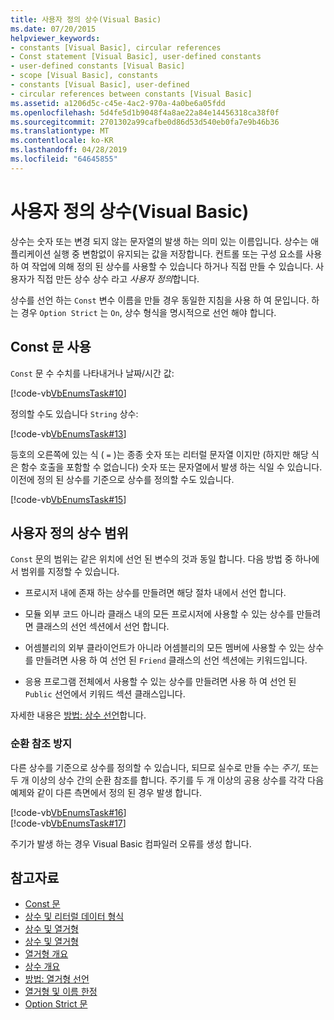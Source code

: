 ```yaml
---
title: 사용자 정의 상수(Visual Basic)
ms.date: 07/20/2015
helpviewer_keywords:
- constants [Visual Basic], circular references
- Const statement [Visual Basic], user-defined constants
- user-defined constants [Visual Basic]
- scope [Visual Basic], constants
- constants [Visual Basic], user-defined
- circular references between constants [Visual Basic]
ms.assetid: a1206d5c-c45e-4ac2-970a-4a0be6a05fdd
ms.openlocfilehash: 5d4fe5d1b9048f4a8ae22a84e14456318ca38f0f
ms.sourcegitcommit: 2701302a99cafbe0d86d53d540eb0fa7e9b46b36
ms.translationtype: MT
ms.contentlocale: ko-KR
ms.lasthandoff: 04/28/2019
ms.locfileid: "64645855"
---
```

# <a name="user-defined-constants-visual-basic"></a>사용자 정의 상수(Visual Basic)
상수는 숫자 또는 변경 되지 않는 문자열의 발생 하는 의미 있는 이름입니다. 상수는 애플리케이션 실행 중 변함없이 유지되는 값을 저장합니다. 컨트롤 또는 구성 요소를 사용 하 여 작업에 의해 정의 된 상수를 사용할 수 있습니다 하거나 직접 만들 수 있습니다. 사용자가 직접 만든 상수 상수 라고 *사용자 정의*합니다.  
  
 상수를 선언 하는 `Const` 변수 이름을 만들 경우 동일한 지침을 사용 하 여 문입니다. 하는 경우 `Option Strict` 는 `On`, 상수 형식을 명시적으로 선언 해야 합니다.  
  
## <a name="const-statement-usage"></a>Const 문 사용  
 `Const` 문 수 수치를 나타내거나 날짜/시간 값:  
  
 [!code-vb[VbEnumsTask#10](~/samples/snippets/visualbasic/VS_Snippets_VBCSharp/VbEnumsTask/VB/Class2.vb#10)]  
  
 정의할 수도 있습니다 `String` 상수:  
  
 [!code-vb[VbEnumsTask#13](~/samples/snippets/visualbasic/VS_Snippets_VBCSharp/VbEnumsTask/VB/Class2.vb#13)]  
  
 등호의 오른쪽에 있는 식 ( `=` )는 종종 숫자 또는 리터럴 문자열 이지만 (하지만 해당 식은 함수 호출을 포함할 수 없습니다) 숫자 또는 문자열에서 발생 하는 식일 수 있습니다. 이전에 정의 된 상수를 기준으로 상수를 정의할 수도 있습니다.  
  
 [!code-vb[VbEnumsTask#15](~/samples/snippets/visualbasic/VS_Snippets_VBCSharp/VbEnumsTask/VB/Class2.vb#15)]  
  
## <a name="scope-of-user-defined-constants"></a>사용자 정의 상수 범위  
 `Const` 문의 범위는 같은 위치에 선언 된 변수의 것과 동일 합니다. 다음 방법 중 하나에서 범위를 지정할 수 있습니다.  
  
- 프로시저 내에 존재 하는 상수를 만들려면 해당 절차 내에서 선언 합니다.  
  
- 모듈 외부 코드 아니라 클래스 내의 모든 프로시저에 사용할 수 있는 상수를 만들려면 클래스의 선언 섹션에서 선언 합니다.  
  
- 어셈블리의 외부 클라이언트가 아니라 어셈블리의 모든 멤버에 사용할 수 있는 상수를 만들려면 사용 하 여 선언 된 `Friend` 클래스의 선언 섹션에는 키워드입니다.  
  
- 응용 프로그램 전체에서 사용할 수 있는 상수를 만들려면 사용 하 여 선언 된 `Public` 선언에서 키워드 섹션 클래스입니다.  
  
 자세한 내용은 [방법: 상수 선언](../../../../visual-basic/programming-guide/language-features/constants-enums/how-to-declare-a-constant.md)합니다.  
  
### <a name="avoiding-circular-references"></a>순환 참조 방지  
 다른 상수를 기준으로 상수를 정의할 수 있습니다, 되므로 실수로 만들 수는 *주기*, 또는 두 개 이상의 상수 간의 순환 참조를 합니다. 주기를 두 개 이상의 공용 상수를 각각 다음 예제와 같이 다른 측면에서 정의 된 경우 발생 합니다.  
  
 [!code-vb[VbEnumsTask#16](~/samples/snippets/visualbasic/VS_Snippets_VBCSharp/VbEnumsTask/VB/Class2.vb#16)]  
[!code-vb[VbEnumsTask#17](~/samples/snippets/visualbasic/VS_Snippets_VBCSharp/VbEnumsTask/VB/Class2.vb#17)]  
  
 주기가 발생 하는 경우 Visual Basic 컴파일러 오류를 생성 합니다.  
  
## <a name="see-also"></a>참고자료

- [Const 문](../../../../visual-basic/language-reference/statements/const-statement.md)
- [상수 및 리터럴 데이터 형식](../../../../visual-basic/programming-guide/language-features/constants-enums/constant-and-literal-data-types.md)
- [상수 및 열거형](../../../../visual-basic/programming-guide/language-features/constants-enums/index.md)
- [상수 및 열거형](../../../../visual-basic/language-reference/constants-and-enumerations.md)
- [열거형 개요](../../../../visual-basic/programming-guide/language-features/constants-enums/enumerations-overview.md)
- [상수 개요](../../../../visual-basic/programming-guide/language-features/constants-enums/constants-overview.md)
- [방법: 열거형 선언](../../../../visual-basic/programming-guide/language-features/constants-enums/how-to-declare-enumerations.md)
- [열거형 및 이름 한정](../../../../visual-basic/programming-guide/language-features/constants-enums/enumerations-and-name-qualification.md)
- [Option Strict 문](../../../../visual-basic/language-reference/statements/option-strict-statement.md)
